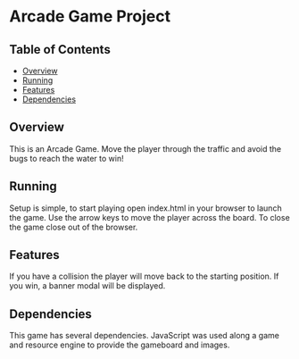 # Arcade Game Project

## Table of Contents

* [Overview](#overview)
* [Running](#running)
* [Features](#features)
* [Dependencies](#dependencies)
## Overview

This is an Arcade Game.  Move the player through the traffic and avoid the bugs to reach the water to win!

## Running

Setup is simple, to start playing open index.html in your browser to launch the game.  Use the arrow keys to move the player across the board.  To close the game close out of the browser.

## Features

If you have a collision the player will move back to the starting position.  If you win, a banner modal will be displayed.

## Dependencies
This game has several dependencies.  JavaScript was used along a game and resource engine to provide the gameboard and images.
